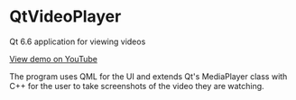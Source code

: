 # QtVideoPlayer
Qt 6.6 application for viewing videos

[View demo on YouTube](https://youtu.be/lfewLnPKhuI?si=ePZ2eBnWuvnFvEHz)

The program uses QML for the UI and extends Qt's MediaPlayer class with C++ for the user to take screenshots of the video they are watching.
